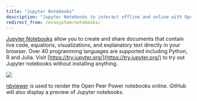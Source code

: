 ```yaml
---
title: "Jupyter Notebooks"
description: "Jupyter Notebooks to interact offline and online with Open Peer Power."
redirect_from: /ecosystem/notebooks/
---
```


[Jupyter Notebooks](http://jupyter.org/) allow you to create and share documents that contain live code, equations, visualizations, and explanatory text directly in your browser. Over 40 programming languages are supported including Python, R and Julia. Visit [https://try.jupyter.org/](https://try.jupyter.org/) to try out Jupyter notebooks without installing anything.

<p class='img'>
  <img src='{{site_root}}/images/screenshots/jupyter-new.png' />
</p>

[nbviewer](http://nbviewer.jupyter.org/github/home-assistant/home-assistant-notebooks/tree/master/) is used to render the Open Peer Power notebooks online. GitHub will also display a preview of Jupyter notebooks.
